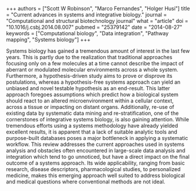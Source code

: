 +++
authors = ["Scott W Robinson", "Marco Fernandes", "Holger Husi"]
title = "Current advances in systems and integrative biology."
journal = "Computational and structural biotechnology journal"
what = "article"
doi = "10.1016/j.csbj.2014.08.007"
pubmed = "25379142"
date = "2014-08-27"
keywords = ["Computational biology", "Data integration", "Pathway mapping", "Systems biology"]
+++

Systems biology has gained a tremendous amount of interest in the last few years. This is partly due to the realization that traditional approaches focusing only on a few molecules at a time cannot describe the impact of aberrant or modulated molecular environments across a whole system. Furthermore, a hypothesis-driven study aims to prove or disprove its postulations, whereas a hypothesis-free systems approach can yield an unbiased and novel testable hypothesis as an end-result. This latter approach foregoes assumptions which predict how a biological system should react to an altered microenvironment within a cellular context, across a tissue or impacting on distant organs. Additionally, re-use of existing data by systematic data mining and re-stratification, one of the cornerstones of integrative systems biology, is also gaining attention. While tremendous efforts using a systems methodology have already yielded excellent results, it is apparent that a lack of suitable analytic tools and purpose-built databases poses a major bottleneck in applying a systematic workflow. This review addresses the current approaches used in systems analysis and obstacles often encountered in large-scale data analysis and integration which tend to go unnoticed, but have a direct impact on the final outcome of a systems approach. Its wide applicability, ranging from basic research, disease descriptors, pharmacological studies, to personalized medicine, makes this emerging approach well suited to address biological and medical questions where conventional methods are not ideal.